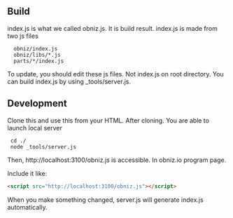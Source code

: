 ## Build
index.js is what we called obniz.js.
It is build result.
index.js is made from two js files
```
  obniz/index.js  
  obniz/libs/*.js  
  parts/*/index.js  
```
To update, you should edit these js files. Not index.js on root directory.
You can build index.js by using _tools/server.js.

## Development
Clone this and use this from your HTML.
After cloning. You are able to launch local server
  
```shell
 cd ./
 node _tools/server.js
```
Then, http://localhost:3100/obniz.js is accessible.
In obniz.io program page.

Include it like:
```html
<script src="http://localhost:3100/obniz.js"></script>
```

When you make something changed, server.js will generate index.js automatically.
